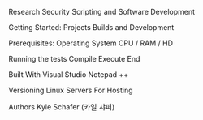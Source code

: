 Research 
Security 
Scripting and Software 
Development 

Getting Started: 
Projects 
Builds and Development 

Prerequisites: 
Operating System
CPU / RAM / HD 

Running the tests
Compile 
Execute 
End 

Built With
Visual Studio 
Notepad ++

Versioning
Linux Servers For Hosting 

Authors
Kyle Schafer (카일 샤퍼) 
